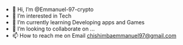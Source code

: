 - 👋 Hi, I’m @Emmanuel-97-crypto
- 👀 I’m interested in Tech
- 🌱 I’m currently learning Developing apps and Games
- 💞️ I’m looking to collaborate on ...
- 📫 How to reach me on Email chishimbaemmanuel97@gmail.com 

<!---
Emmanuel-97-crypto/Emmanuel-97-crypto is a ✨ special ✨ repository because its `README.md` (this file) appears on your GitHub profile.
You can click the Preview link to take a look at your changes.
--->
